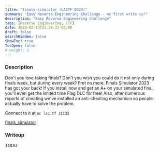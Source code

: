```yaml
---
title: "finals-simulator (LACTF 2023)"
summary: "Easy Reverse Engineering Challenge - my first write up!"
description: "Easy Reverse Engineering Challenge"
tags: [Reverse Engineering, CTF]
date: 2023-02-13T21:29:33-05:00
draft: false
searchHidden: false
ShowToc: true
TocOpen: false
# weight: 1
---
```


### Description
Don't you love taking finals? Don't you wish you could do it not only during finals week, but during every week? Fret no more, Finals Simulator 2023 has got your back! If you install now and get an A+ on your simulated final, you'll even get the limited time Flag DLC for free! Also, after numerous reports of cheating we've installed an anti-cheating mechanism so people actually have to solve the problem.

Connect to it at `nc lac.tf 31132`

[finals_simulator](/lactf/finals_sim/finals_simulator)

### Writeup
TODO
